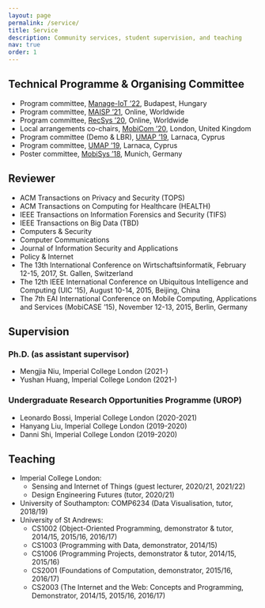 ```yaml
---
layout: page
permalink: /service/
title: Service
description: Community services, student supervision, and teaching
nav: true
order: 1
---
```


## Technical Programme & Organising Committee

- Program committee, [Manage-IoT ’22](https://manage-iot.future-iot.org), Budapest, Hungary
- Program committee, [MAISP ’21](https://maisp.gitlab.io), Online, Worldwide
- Program committee, [RecSys ’20](https://recsys.acm.org/recsys20), Online, Worldwide
- Local arrangements co-chairs, [MobiCom ’20](https://sigmobile.org/mobicom/2020), London, United Kingdom
- Program committee (Demo & LBR), [UMAP ’19](http://www.cyprusconferences.org/umap2019), Larnaca, Cyprus
- Program committee, [UMAP ’19](http://www.cyprusconferences.org/umap2019), Larnaca, Cyprus
- Poster committee, [MobiSys ’18](https://www.sigmobile.org/mobisys/2018), Munich, Germany

## Reviewer

- ACM Transactions on Privacy and Security (TOPS)
- ACM Transactions on Computing for Healthcare (HEALTH)
- IEEE Transactions on Information Forensics and Security (TIFS)
- IEEE Transactions on Big Data (TBD)
- Computers & Security
- Computer Communications
- Journal of Information Security and Applications
- Policy & Internet
- The 13th International Conference on Wirtschaftsinformatik, February 12-15, 2017, St. Gallen, Switzerland
- The 12th IEEE International Conference on Ubiquitous Intelligence and Computing (UIC ’15), August 10-14, 2015, Beijing, China
- The 7th EAI International Conference on Mobile Computing, Applications and Services (MobiCASE ’15), November 12-13, 2015, Berlin, Germany

## Supervision

### Ph.D. (as assistant supervisor)

- Mengjia Niu, Imperial College London (2021-)
- Yushan Huang, Imperial College London (2021-)

### Undergraduate Research Opportunities Programme (UROP)

- Leonardo Bossi, Imperial College London (2020-2021)
- Hanyang Liu, Imperial College London (2019-2020)
- Danni Shi, Imperial College London (2019-2020)

## Teaching

- Imperial College London:
  - Sensing and Internet of Things (guest lecturer, 2020/21, 2021/22)
  - Design Engineering Futures (tutor, 2020/21)
- University of Southampton: COMP6234 (Data Visualisation, tutor, 2018/19)
- University of St Andrews:
  - CS1002 (Object-Oriented Programming, demonstrator & tutor, 2014/15, 2015/16, 2016/17)
  - CS1003 (Programming with Data, demonstrator, 2014/15)
  - CS1006 (Programming Projects, demonstrator & tutor, 2014/15, 2015/16)
  - CS2001 (Foundations of Computation, demonstrator, 2015/16, 2016/17)
  - CS2003 (The Internet and the Web: Concepts and Programming, Demonstrator, 2014/15, 2015/16, 2016/17)
